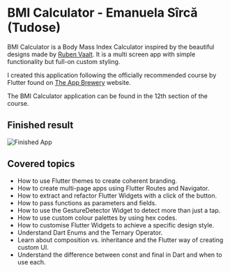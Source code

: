 # BMI Calculator - Emanuela Sîrcă (Tudose)

BMI Calculator is a Body Mass Index Calculator inspired by the beautiful designs made by [Ruben Vaalt](https://dribbble.com/shots/4585382-Simple-BMI-Calculator). It is a multi screen app with simple functionality but full-on custom styling.

I created this application following the officially recommended course by Flutter found on [The App Brewery](https://www.appbrewery.co/p/flutter-development-bootcamp-with-dart) website.

The BMI Calculator application can be found in the 12th section of the course.

## Finished result

![Finished App](https://github.com/londonappbrewery/Images/blob/master/bmi-calc-demo.gif)

## Covered topics

- How to use Flutter themes to create coherent branding. 
- How to create multi-page apps using Flutter Routes and Navigator.
- How to extract and refactor Flutter Widgets with a click of the button. 
- How to pass functions as parameters and fields.
- How to use the GestureDetector Widget to detect more than just a tap.
- How to use custom colour palettes by using hex codes.
- How to customise Flutter Widgets to achieve a specific design style.
- Understand Dart Enums and the Ternary Operator.
- Learn about composition vs. inheritance and the Flutter way of creating custom UI.
- Understand the difference between const and final in Dart and when to use each.